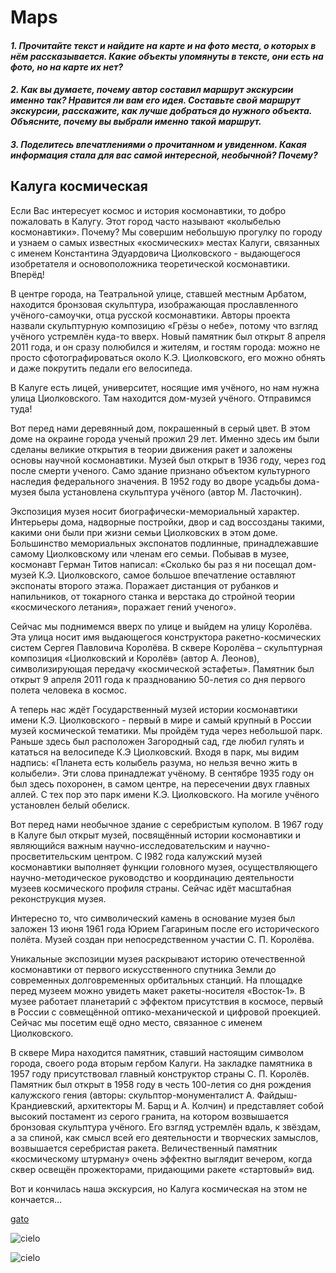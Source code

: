 # Maps
<h4><em> 1. Прочитайте текст и найдите на карте и на фото места, о которых в нём рассказывается. Какие объекты упомянуты в тексте, они есть на фото, но на карте их нет? </h4></em> 
<h4><em> 2. Как вы думаете, почему автор составил маршрут экскурсии именно так? Нравится ли вам его идея. Составьте свой маршрут экскурсии, расскажите, как лучше добраться до нужного объекта. Объясните, почему вы выбрали именно такой маршрут. </h4></em> 
<h4><em> 3. Поделитесь впечатлениями о прочитанном и увиденном. Какая информация стала для вас самой интересной, необычной? Почему?</h4></em> 

## Калуга космическая 
Если Вас интересует космос и история космонавтики, то добро пожаловать в Калугу. Этот город часто называют «колыбелью космонавтики». Почему? Мы совершим небольшую прогулку по городу и узнаем о самых известных «космических» местах Калуги, связанных с именем Константина Эдуардовича Циолковского - выдающегося изобретателя и основоположника теоретической космонавтики. Вперёд!

В центре города, на Театральной улице, ставшей местным Арбатом, находится бронзовая скульптура, изображающая прославленного учёного-самоучки, отца русской космонавтики. Авторы проекта назвали скульптурную композицию «Грёзы о небе», потому что взгляд учёного устремлён куда-то вверх. Новый памятник был открыт 8 апреля 2011 года, и он сразу полюбился и жителям, и гостям города: можно не просто сфотографироваться около К.Э. Циолковского, его можно обнять и даже покрутить педали его велосипеда.

В Калуге есть лицей, университет, носящие имя учёного, но нам нужна улица Циолковского. Там находится дом-музей учёного. Отправимся туда! 

Вот перед нами деревянный дом, покрашенный в серый цвет. В этом доме на окраине города ученый прожил 29 лет. Именно здесь им были сделаны великие открытия в теории движения ракет и заложены основы научной космонавтики. Музей был открыт в 1936 году, через год после смерти ученого. Само здание признано объектом культурного наследия федерального значения. В 1952 году во дворе усадьбы дома-музея была установлена скульптура учёного (автор М. Ласточкин). 

Экспозиция музея носит биографически-мемориальный характер. Интерьеры дома, надворные постройки, двор и сад воссозданы такими, какими они были при жизни семьи Циолковских в этом доме. Большинство мемориальных экспонатов подлинные, принадлежавшие самому Циолковскому или членам его семьи. Побывав в музее, космонавт Герман Титов написал: «Сколько бы раз я ни посещал дом-музей К.Э. Циолковского, самое большое впечатление оставляют экспонаты второго этажа. Поражает дистанция от рубанков и напильников, от токарного станка и верстака до стройной теории «космического летания», поражает гений ученого».

Сейчас мы поднимемся вверх по улице и выйдем на улицу Королёва. Эта улица носит имя выдающегося конструктора ракетно-космических систем Сергея Павловича Королёва. В сквере Королёва – скульптурная композиция «Циолковский и Королёв» (автор А. Леонов), символизирующая передачу «космической эстафеты». Памятник был открыт 9 апреля 2011 года к празднованию 50-летия со дня первого полета человека в космос.

А теперь нас ждёт Государственный музей истории космонавтики имени К.Э. Циолковского - первый в мире и самый крупный в России музей космической тематики. Мы пройдём туда через небольшой парк. Раньше здесь был расположен Загородный сад, где любил гулять и кататься на велосипеде К.Э Циолковский. Входя в парк, мы видим надпись: «Планета есть колыбель разума, но нельзя вечно жить в колыбели». Эти слова принадлежат учёному. В сентябре 1935 году он был здесь похоронен, в самом центре, на пересечении двух главных аллей. С тех пор это парк имени К.Э. Циолковского. На могиле учёного установлен белый обелиск.

Вот перед нами необычное здание с серебристым куполом. В 1967 году в Калуге был открыт музей, посвящённый истории космонавтики и являющийся важным научно-исследовательским и научно-просветительским центром. С I982 года калужский музей космонавтики выполняет функции головного музея, осуществляющего научно-методическое руководство и координацию деятельности музеев космического профиля страны. Сейчас идёт масштабная реконструкция музея.

Интересно то, что символический камень в основание музея был заложен 13 июня 1961 года Юрием Гагариным после его исторического полёта. Музей создан при непосредственном участии С. П. Королёва. 

Уникальные экспозиции музея раскрывают историю отечественной космонавтики от первого искусственного спутника Земли до современных долговременных орбитальных станций. На площадке перед музеем можно увидеть макет ракеты-носителя «Восток-1». В музее работает планетарий с эффектом присутствия в космосе, первый в России с совмещённой оптико-механической и цифровой проекцией.
Сейчас мы посетим ещё одно место, связанное с именем Циолковского.

В сквере Мира находится памятник, ставший настоящим символом города, своего рода вторым гербом Калуги. На закладке памятника в 1957 году присутствовал главный конструктор страны С. П. Королёв. Памятник был открыт в 1958 году в честь 100-летия со дня рождения калужского гения (авторы: скульптор-монументалист А. Файдыш-Крандиевский, архитекторы М. Барщ и А. Колчин) и представляет собой высокий постамент из серого гранита, на котором возвышается бронзовая скульптура учёного. Его взгляд устремлён вдаль, к звёздам, а за спиной, как смысл всей его деятельности и творческих замыслов, возвышается серебристая ракета. Величественный памятник «космическому штурману» очень эффектно выглядит вечером, когда сквер освещён прожекторами, придающими ракете «стартовый» вид.

Вот и кончилась наша экскурсия, но Калуга космическая на этом не кончается…

[gato](http://geojson.io/#id=gist:YUYulia77/e061663e49bb0240748070489b7ca2c1&map=15/54.5141/36.2440)

![cielo](https://www.fotor.com/share/77409ac8-b6ed-42ea-aa6d-e60acdc9afa0)

![cielo](https://www.fotor.com/share/77409ac8-b6ed-42ea-aa6d-e60acdc9afa0)



